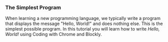 ### The Simplest Program

When learning a new programming language, we typically write a program that
displays the message "Hello, World!" and does nothing else. This is the simplest
possible program. In this tutorial you will learn how to write *Hello, World!*
using Coding with Chrome and Blockly.

